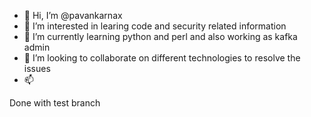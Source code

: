 - 👋 Hi, I’m @pavankarnax
- 👀 I’m interested in learing code and security related information 
- 🌱 I’m currently learning python and perl and also working as kafka admin
- 💞️ I’m looking to collaborate on different technologies to resolve the issues 
- 📫 

Done with test branch

<!---
pavankarnax/pavankarnax is a ✨ special ✨ repository because its `README.md` (this file) appears on your GitHub profile.
You can click the Preview link to take a look at your changes.
--->

